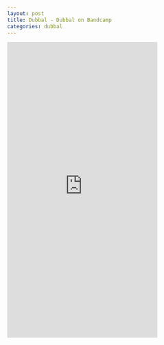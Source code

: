 ```yaml
---
layout: post
title: Dubbal - Dubbal on Bandcamp
categories: dubbal
---
```

<div class="bandcamp-container">
  <iframe style="border: 0; width: 350px; height: 687px;" src="https://bandcamp.com/EmbeddedPlayer/album=3169293407/size=large/bgcol=333333/linkcol=4ec5ec/transparent=true/" seamless><a href="https://kevellis.bandcamp.com/album/dubbal-1">Dubbal 1 by Dubbal</a></iframe>
</div>

